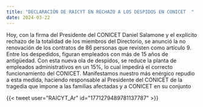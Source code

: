 ```yaml
---
title: "DECLARACIÓN DE RAICYT EN RECHAZO A LOS DESPIDOS EN CONICET  "
date: 2024-03-22
---
```


Hoy, con la firma del Presidente del CONICET Daniel Salamone y el explícito rechazo de la totalidad de los miembros del Directorio, se anunció la no renovación de los contratos de 86 personas que revisten como artículo 9. 
Entre los despedidos, figuran empleados con más de 15 años de antigüedad. 
Con esta nueva ola de despidos, se reduce la planta de empleados administrativos en un 15%, lo cual impedirá el correcto funcionamiento del CONICET. 
Manifestamos nuestro más enérgico repudio a esta medida, haciendo responsable al Presidente del CONICET de la tragedia que impone a las familias afectadas y a CONICET en su conjunto

{{< tweet user="RAICYT_Ar" id="1771279489781137787" >}}
